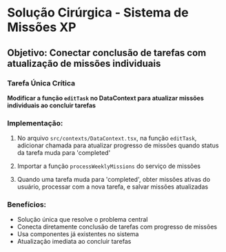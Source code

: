 # Solução Cirúrgica - Sistema de Missões XP

## Objetivo: Conectar conclusão de tarefas com atualização de missões individuais

### Tarefa Única Crítica
**Modificar a função `editTask` no DataContext para atualizar missões individuais ao concluir tarefas**

### Implementação:
1. No arquivo `src/contexts/DataContext.tsx`, na função `editTask`, adicionar chamada para atualizar progresso de missões quando status da tarefa muda para 'completed'

2. Importar a função `processWeeklyMissions` do serviço de missões

3. Quando uma tarefa muda para 'completed', obter missões ativas do usuário, processar com a nova tarefa, e salvar missões atualizadas

### Benefícios:
- Solução única que resolve o problema central
- Conecta diretamente conclusão de tarefas com progresso de missões
- Usa componentes já existentes no sistema
- Atualização imediata ao concluir tarefas